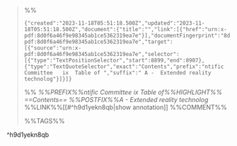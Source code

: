 
>%%
>```annotation-json
>{"created":"2023-11-18T05:51:18.500Z","updated":"2023-11-18T05:51:18.500Z","document":{"title":"","link":[{"href":"urn:x-pdf:8d0f6a46f9e98345ab1ce5362319ea7e"}],"documentFingerprint":"8d0f6a46f9e98345ab1ce5362319ea7e"},"uri":"urn:x-pdf:8d0f6a46f9e98345ab1ce5362319ea7e","target":[{"source":"urn:x-pdf:8d0f6a46f9e98345ab1ce5362319ea7e","selector":[{"type":"TextPositionSelector","start":8899,"end":8907},{"type":"TextQuoteSelector","exact":"Contents","prefix":"ntific Committee   ix  Table of ","suffix":" A -  Extended reality technolog"}]}]}
>```
>%%
>*%%PREFIX%%ntific Committee   ix  Table of%%HIGHLIGHT%% ==Contents== %%POSTFIX%%A -  Extended reality technolog*
>%%LINK%%[[#^h9d1yekn8qb|show annotation]]
>%%COMMENT%%
>
>%%TAGS%%
>
^h9d1yekn8qb
